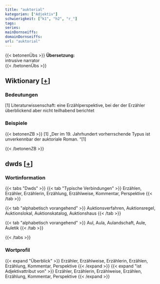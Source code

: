 ```yaml
---
title: "auktorial"
kategorien: ["Adjektiv"]
schwierigkeit: ["k1", "h2", "r_"]
tags:
series:
mainDornseiffs:
domainDornseiffs:
url: "auktorial"
---
```


{{< betonenÜbs >}}
**Übersetzung:**  
intrusive narrator  
{{< /betonenÜbs >}}

## Wiktionary [[+](https://de.wiktionary.org/wiki/auktorial)]

### Bedeutungen
[1] Literaturwissenschaft: eine Erzählperspektive, bei der der Erzähler überblickend aber nicht teilhabend berichtet  

### Beispiele
{{< betonenZB >}}
[1] „Der im 19. Jahrhundert vorherrschende Typus ist unverkennbar der auktoriale Roman. “[1]  

{{< /betonenZB >}}


## dwds [[+](https://www.dwds.de/wb/auktorial)]

### Wortinformation
{{< tabs "Dwds" >}}
{{< tab "Typische Verbindungen" >}}
Erzählen, Erzähler, Erzählerin, Erzählung, Erzählweise, Kommentar, Perspektive
{{< /tab >}}

{{< tab "alphabetisch vorangehend" >}}
Auktionsverfahren, Auktionsregel, Auktionslokal, Auktionskatalog, Auktionshaus
{{< /tab >}}

{{< tab "alphabetisch vorangehend" >}}
Aul, Aula, Aulandschaft, Aule, Auletik
{{< /tab >}}

{{< /tabs >}}

### Wortprofil
{{< expand "Überblick" >}} Erzähler, Erzählweise, Erzählerin, Erzählen, Erzählung, Kommentar, Perspektive {{< /expand >}}
{{< expand "ist Adjektivattribut von" >}} Erzähler, Erzählerin, Erzählweise, Erzählen, Erzählung, Kommentar, Perspektive {{< /expand >}}

